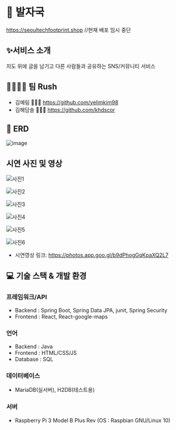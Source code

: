 # 🐾 발자국
https://seoultechfootprint.shop //현재 배포 임시 중단



## ✨서비스 소개
지도 위에 글을 남기고 다른 사람들과 공유하는 SNS/커뮤니티 서비스



## 🤜🏻🤛🏻 팀 Rush
- 김예림 🙋🏻‍♀️ https://github.com/yelimkim98  
- 김해담솔 👨🏽‍✈️ https://github.com/khdscor  



## 🔰 ERD
![image](https://user-images.githubusercontent.com/45135492/221581372-657e42e5-5cd5-439f-99e5-eb2be5f5c513.png)



## 시연 사진 및 영상
![사진1](https://user-images.githubusercontent.com/45135492/221583966-f03173e2-75f8-4eef-be13-2c890318f45d.JPG)

![사진2](https://user-images.githubusercontent.com/45135492/221583978-e2be971b-a94e-4a7b-8c40-ec3dbffd12d0.JPG)

![사진3](https://user-images.githubusercontent.com/45135492/221583997-9b64f717-3706-4f42-98b3-ae18a3c36e0e.JPG)

![사진4](https://user-images.githubusercontent.com/45135492/221584022-1b9bc444-c4ff-4f7c-a4f3-551f1f020ca6.JPG)

![사진5](https://user-images.githubusercontent.com/45135492/221584039-01b1f03d-ed4f-4b80-bfcf-60a262190d9f.JPG)

![사진6](https://user-images.githubusercontent.com/45135492/221583939-7121418c-1c1b-45e7-bd98-778003de78bc.JPG)



- 시연영상 링크: https://photos.app.goo.gl/b9dPhogGqKpaXQ2L7



## 💻 기술 스택 & 개발 환경
### 프레임워크/API
- Backend  : Spring Boot, Spring Data JPA, junit, Spring Security  
- Frontend : React, React-google-maps  
### 언어
- Backend : Java
- Frontend : HTML/CSS/JS
- Database : SQL
### 데이터베이스
- MariaDB(실서버), H2DB(테스트용)
### 서버
- Raspberry Pi 3 Model B Plus Rev (OS : Raspbian GNU/Linux 10)
